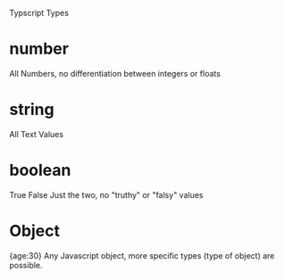Typscript Types

# number
All Numbers, no differentiation between integers or floats

# string

All Text Values

# boolean
True False
Just the two, no "truthy" or "falsy" values

# Object
{age:30} 
Any Javascript object, more specific types (type of object) are possible. 

